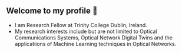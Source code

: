 ## Welcome to my profile 👋

- I am Research Fellow at Trinity College Dublin, Ireland.
- My research interests include but are not limited to Optical Communications Systems, Optical Network Digital Twins and the applicatiions of Machine Learning techniques in Optical Networks.
